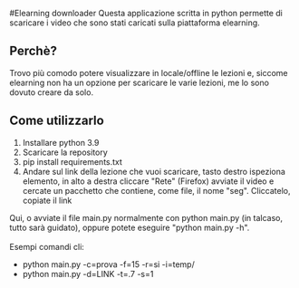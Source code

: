 #Elearning downloader
Questa applicazione scritta in python permette di scaricare i video che sono stati caricati sulla piattaforma elearning.<br>
## Perchè?
Trovo più comodo potere visualizzare in locale/offline le lezioni e, siccome elearning non ha un opzione per scaricare le varie lezioni, me lo sono dovuto creare da solo.<br>
## Come utilizzarlo
1) Installare python 3.9
2) Scaricare la repository
3) pip install requirements.txt
4) Andare sul link della lezione che vuoi scaricare, tasto destro ispeziona elemento, in alto a destra cliccare "Rete" (Firefox) avviate il video e cercate un pacchetto che contiene, come file, il nome "seg". Cliccatelo, copiate il link

Qui, o avviate il file main.py normalmente con python main.py (in talcaso, tutto sarà guidato), oppure potete eseguire "python main.py -h".<br>
<br>Esempi comandi cli:
- python main.py -c=prova -f=15 -r=si -i=temp/
- python main.py -d=LINK -t=.7 -s=1